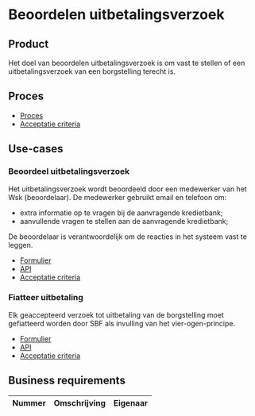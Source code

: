 # Beoordelen uitbetalingsverzoek

## Product

Het doel van beoordelen uitbetalingsverzoek is om vast te stellen of een uitbetalingsverzoek van een borgstelling terecht is.

<!-- einde -->

## Proces

* [Proces](proces.bpmn)
* [Acceptatie criteria](proces.feature)

## Use-cases

### Beoordeel uitbetalingsverzoek

Het uitbetalingsverzoek wordt beoordeeld door een medewerker van het Wsk (beoordelaar). De medewerker gebruikt email en telefoon om:

* extra informatie op te vragen bij de aanvragende kredietbank;
* aanvullende vragen te stellen aan de aanvragende kredietbank;

De beoordelaar is verantwoordelijk om de reacties in het systeem vast te leggen.

* [Formulier](beoordeel-uitbetaling-verzoek.user-task.yml)
* [API](beoordeel-uitbetaling-verzoek.openapi.yml)
* [Acceptatie criteria](beoordeel-uitbetaling-verzoek.feature)

### Fiatteer uitbetaling

Elk geaccepteerd verzoek tot uitbetaling van de borgstelling moet gefiatteerd worden door SBF als invulling van het vier-ogen-principe.

* [Formulier](../020_beoordelen-uitbetalingsverzoek-uitgebreid/fiatteer-uitbetaling.user-task.yml)
* [API](../020_beoordelen-uitbetalingsverzoek-uitgebreid/fiatteer-uitbetaling.openapi.yml)
* [Acceptatie criteria](../020_beoordelen-uitbetalingsverzoek-uitgebreid/fiatteer-uitbetaling.feature)

## Business requirements

| Nummer | Omschrijving                         | Eigenaar                  |
| -------| ------------------------------------ | ------------------------- |
